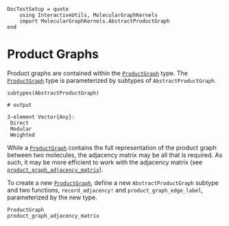 ```@meta
DocTestSetup = quote
    using InteractiveUtils, MolecularGraphKernels
    import MolecularGraphKernels.AbstractProductGraph
end
```

# Product Graphs

Product graphs are contained within the [`ProductGraph`](@ref) type.
The [`ProductGraph`](@ref) type is parameterized by subtypes of `AbstractProductGraph`.

```jldoctest
subtypes(AbstractProductGraph)

# output

3-element Vector{Any}:
 Direct
 Modular
 Weighted
```

While a [`ProductGraph`](@ref) contains the full representation of the product graph between two molecules, the adjacency matrix may be all that is required.
As such, it may be more efficient to work with the adjacency matrix (see [`product_graph_adjacency_matrix`](@ref)).

To create a new [`ProductGraph`](@ref), define a new `AbstractProductGraph` subtype and two functions, `record_adjacency!` and `product_graph_edge_label`, parameterized by the new type.

```@docs
ProductGraph
product_graph_adjacency_matrix
```
